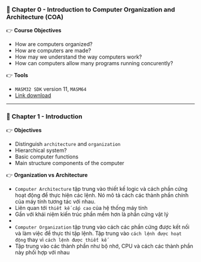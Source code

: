 ### 📌 Chapter 0 - Introduction to Computer Organization and Architecture (COA)

👉 **Course Objectives**
- How are computers organized?
- How are computers are made?
- How may we understand the way computers work?
- How can computers allow many programs running concurently?

👉 **Tools**
- `MASM32 SDK` version 11, `MASM64`
- [Link download](http://www.masm32.com/http://www.windows8downloads.com/win8-masm-64.html)

___

### 📌 Chapter 1 - Introduction

👉 **Objectives**
- Distinguish `architecture` and `organization`
- Hierarchical system?
- Basic computer functions
- Main structure components of the computer

👉 **Organization vs Architecture**
- `Computer Architecture` tập trung vào thiết kế logic và cách phần cứng hoạt động để thực hiện các lệnh. Nó mô tả cách các thành phần chính của máy tính tương tác với nhau.
- Liên quan tới `thiết kế cấp cao` của hệ thống máy tính
- Gần với khái niệm kiến trúc phần mềm hơn là phần cứng vật lý
- 
- `Computer Organization` tập trung vào cách các phần cứng được kết nối và làm việc để thực thi tập lệnh. Tập trung vào `cách lệnh được hoạt động` thay vì `cách lệnh được thiết kế`
- Tập trung vào các thành phần như bộ nhớ, CPU và cách các thành phần này phối hợp với nhau